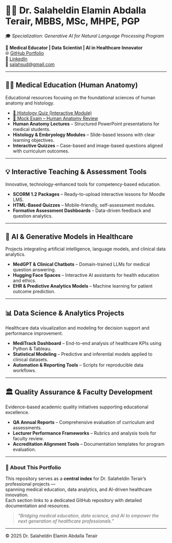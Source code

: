 # 👨‍⚕️ Dr. Salaheldin Elamin Abdalla Terair, MBBS, MSc, MHPE, PGP  
🎓 *Specialization: Generative AI for Natural Language Processing Program*  

📍 **Medical Educator | Data Scientist | AI in Healthcare Innovator**  
🌐 [GitHub Portfolio](https://salahterair.github.io/Portfolio-/)  
🔗 [LinkedIn](https://www.linkedin.com/in/salaheldin-terair)  
📧 salahsud@gmail.com  

---

## 🧍‍♂️ Medical Education (Human Anatomy)
Educational resources focusing on the foundational sciences of human anatomy and histology.  
- [🧬 Histology Quiz (Interactive Module)](https://salahterair.github.io/Histology-Quiz/)  
- [🧠 Mock Exam – Human Anatomy Review](https://salahterair.github.io/Mock-exam/)  
- **Human Anatomy Lectures** – Structured PowerPoint presentations for medical students.  
- **Histology & Embryology Modules** – Slide-based lessons with clear learning objectives.  
- **Interactive Quizzes** – Case-based and image-based questions aligned with curriculum outcomes.  

---

## 💡 Interactive Teaching & Assessment Tools
Innovative, technology-enhanced tools for competency-based education.  
- **SCORM 1.2 Packages** – Ready-to-upload interactive lessons for Moodle LMS.  
- **HTML-Based Quizzes** – Mobile-friendly, self-assessment modules.  
- **Formative Assessment Dashboards** – Data-driven feedback and question analytics.  

---

## 🧠 AI & Generative Models in Healthcare
Projects integrating artificial intelligence, language models, and clinical data analytics.  
- **MedGPT & Clinical Chatbots** – Domain-trained LLMs for medical question answering.  
- **Hugging Face Spaces** – Interactive AI assistants for health education and ethics.  
- **EHR & Predictive Analytics Models** – Machine learning for patient outcome prediction.  

---

## 📊 Data Science & Analytics Projects
Healthcare data visualization and modeling for decision support and performance improvement.  
- **MediTrack Dashboard** – End-to-end analysis of healthcare KPIs using Python & Tableau.  
- **Statistical Modeling** – Predictive and inferential models applied to clinical datasets.  
- **Automation & Reporting Tools** – Scripts for reproducible data workflows.  

---

## 🏛️ Quality Assurance & Faculty Development
Evidence-based academic quality initiatives supporting educational excellence.  
- **QA Annual Reports** – Comprehensive evaluation of curriculum and assessments.  
- **Lecturer Performance Frameworks** – Rubrics and analysis tools for faculty review.  
- **Accreditation Alignment Tools** – Documentation templates for program evaluation.  

---

### 📘 About This Portfolio
This repository serves as a **central index** for Dr. Salaheldin Terair’s professional projects —  
spanning medical education, data analytics, and AI-driven healthcare innovation.  
Each section links to a dedicated GitHub repository with detailed documentation and resources.

> *“Bridging medical education, data science, and AI to empower the next generation of healthcare professionals.”*

---
© 2025 Dr. Salaheldin Elamin Abdalla Terair